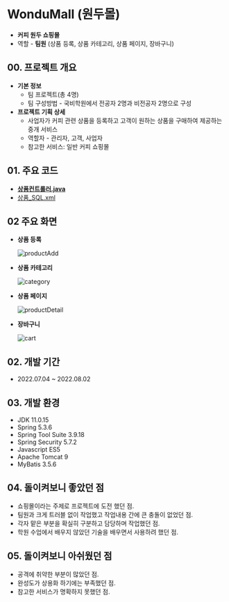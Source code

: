 # WonduMall (원두몰)

- **커피 원두 쇼핑몰**
- 역할 - **팀원** (상품 등록, 상품 카테고리, 상품 페이지, 장바구니)

## 00. 프로젝트 개요

- **기본 정보**
  - 팀 프로젝트(총 4명)
  - 팀 구성방법 - 국비학원에서 전공자 2명과 비전공자 2명으로 구성
- **프로젝트 기획 상세**
  - 사업자가 커피 관련 상품을 등록하고 고객이 원하는 상품을 구매하여 제공하는 중개 서비스
  - 역할자 - 관리자, 고객, 사업자
  - 참고한 서비스: 일반 커피 쇼핑몰

## 01. 주요 코드

- **[상품컨트롤러.java](https://github.com/newbieccc/wondumall/blob/main/src/main/java/com/wondumall/Controller/ProductController.java)**
- [상품_SQL.xml](https://github.com/newbieccc/wondumall/blob/main/src/main/resources/mapper/product_SQL.xml)

## 02 주요 화면

- **상품 등록**

  ![productAdd](/src/main/webapp/resources/screenshot/productAdd.png)

- **상품 카테고리**

  ![category](/src/main/webapp/resources/screenshot/category.png)

- **상품 페이지**

  ![productDetail](/src/main/webapp/resources/screenshot/productDetail.png)

- **장바구니**

  ![cart](/src/main/webapp/resources/screenshot/cart.png)

## 02. 개발 기간

- 2022.07.04 ~ 2022.08.02

## 03. 개발 환경

- JDK 11.0.15
- Spring 5.3.6
- Spring Tool Suite 3.9.18
- Spring Security 5.7.2
- Javascript ES5
- Apache Tomcat 9
- MyBatis 3.5.6
  
## 04. 돌이켜보니 좋았던 점

- 쇼핑몰이라는 주제로 프로젝트에 도전 했던 점.
- 팀원과 크게 트러블 없이 작업했고 작업내용 간에 큰 충돌이 없었던 점.
- 각자 맡은 부분을 확실히 구분하고 담당하며 작업했던 점.
- 학원 수업에서 배우지 않았던 기술을 배우면서 사용하려 했던 점.

## 05. 돌이켜보니 아쉬웠던 점

- 공격에 취약한 부분이 많았던 점.
- 완성도가 상용화 하기에는 부족했던 점.
- 참고한 서비스가 명확하지 못했던 점.
